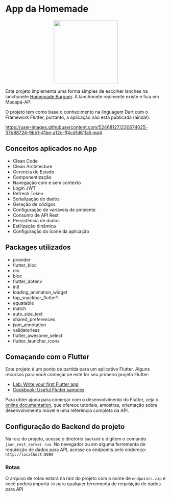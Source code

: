 # App da Homemade

<div align="center">
  <img src="https://user-images.githubusercontent.com/52468127/230668779-ce7f8051-7449-4f05-8b59-752b763d13e4.png" width="200px" height="200px" />
</div>

Este projeto implementa uma forma simples de escolher lanches na lanchonete [Homemade Burguer](https://www.instagram.com/homemade_mcp/). A lanchonete realmente existe e fica em Macapá-AP.

O projeto tem como base o conhecimento na linguagem Dart com o Framework Flutter, portanto, a aplicação não está publicada (ainda!).

<https://user-images.githubusercontent.com/52468127/230674025-37b88724-9bb1-41be-a12c-ff4cd1d61fa5.mp4>

## Conceitos aplicados no App

- Clean Code
- Clean Architecture
- Gerencia de Estado
- Componentização
- Navegação com e sem contexto
- Login JWT
- Refresh Token
- Serialização de dados
- Geração de códigos
- Configuração de variáveis de ambiente
- Consumo de API Rest
- Persistência de dados
- Estilização dinâmica
- Configuração do ícone da aplicação

## Packages utilizados

- provider
- flutter_bloc
- dio
- bloc
- flutter_dotenv
- intl
- loading_animation_widget
- top_snackbar_flutter1
- equatable
- match
- auto_size_text
- shared_preferences
- json_annotation
- validatorless
- flutter_awesome_select
- flutter_launcher_icons

## Comaçando com o Flutter

Este projeto é um ponto de partida para um aplicativo Flutter.
Alguns recursos para você começar se este for seu primeiro projeto Flutter:

- [Lab: Write your first Flutter app](https://docs.flutter.dev/get-started/codelab)
- [Cookbook: Useful Flutter samples](https://docs.flutter.dev/cookbook)

Para obter ajuda para começar com o desenvolvimento do Flutter, veja o
[online documentation](https://docs.flutter.dev/), que oferece tutoriais,
amostras, orientação sobre desenvolvimento móvel e uma referência completa da API.

## Configuração do Backend do projeto

Na raiz do projeto, acesse o diretório `backend` e digitem o comando `json_rest_server run`.
No navegador ou em alguma ferrementa de requisição de dados para API, acesse os endpoints pelo endereço: `http://localhost:8080`

### Rotas

O arquivo de rotas estará na raiz do projeto com o nome de `endpoints.zip` e você poderá importá-lo para qualquer ferrementa de requisição de dados para API
